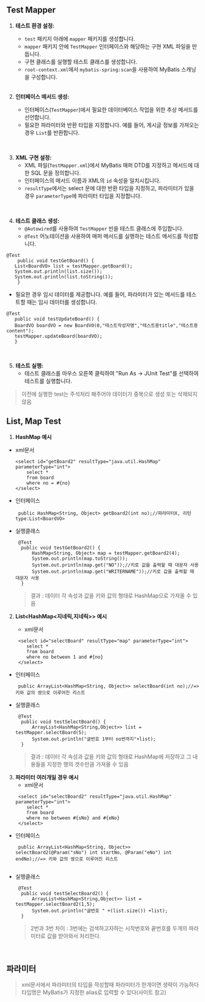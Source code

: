 ## Test Mapper



1. **테스트 환경 설정:**
   - `test` 패키지 아래에 `mapper` 패키지를 생성합니다.
   - `mapper` 패키지 안에 `TestMapper` 인터페이스와 해당하는 구현 XML 파일을 만듭니다.
   - 구현 클래스를 실행할 테스트 클래스를 생성합니다.
   - `root-context.xml`에서 `mybatis-spring:scan`을 사용하여 MyBatis 스캐닝을 구성합니다.
   <br>
   
2. **인터페이스 메서드 생성:**
   - 인터페이스(`TestMapper`)에서 필요한 데이터베이스 작업을 위한 추상 메서드를 선언합니다.
   - 필요한 파라미터와 반환 타입을 지정합니다. 예를 들어, 게시글 정보를 가져오는 경우 `List`를 반환합니다.
<br>

3. **XML 구현 설정:**
   - XML 파일(`TestMapper.xml`)에서 MyBatis 매퍼 DTD를 지정하고 메서드에 대한 SQL 문을 정의합니다.
   - 인터페이스의 메서드 이름과 XML의 `id` 속성을 일치시킵니다.
   - `resultType`에서는 select 문에 대한 반환 타입을 지정하고, 파라미터가 있을 경우 `parameterType`에 파라미터 타입을 지정합니다.
<br>

4. **테스트 클래스 생성:**
   - `@Autowired`를 사용하여 `TestMapper` 빈을 테스트 클래스에 주입합니다.
   - `@Test` 어노테이션을 사용하여 매퍼 메서드를 실행하는 테스트 메서드를 작성합니다.
  
     
 ```
 @Test
     public void testGetBoard() {
	List<BoardVO> list = testMapper.getBoard();
	System.out.println(list.size());
	System.out.println(list.toString());
     }
```

   - 필요한 경우 임시 데이터를 제공합니다. 예를 들어, 파라미터가 있는 메서드를 테스트할 때는 임시 데이터를 생성합니다.

 ```
 @Test
    public void testUpdateBoard() {
	BoardVO boardVO = new BoardVO(0,"테스트작성자명","테스트용title","테스트용 content");
	testMapper.updateBoard(boardVO);
    }
```

<br>

5. **테스트 실행:**
   - 테스트 클래스를 마우스 오른쪽 클릭하여 "Run As -> JUnit Test"를 선택하여 테스트를 실행합니다.

  > 이전에 실행한 test는 주석처리 해주어야 데이터가 중복으로 생성 또는 삭제되지 않음


## List, Map Test
1. **HashMap 예시**
 - xml문서
	```
	<select id="getBoard2" resultType="java.util.HashMap" parameterType="int">
		select * 
		from board
		where no = #{no}
	</select>
	```
- 인터페이스
  ```
   public HashMap<String, Object> getBoard2(int no);//파라미터X, 리턴type:List<BoardVO>
  ```
- 실행클래스
  ```
   @Test
	public void testGetBoard2() {
		HashMap<String, Object> map = testMapper.getBoard2(4);
		System.out.println(map.toString());
		System.out.println(map.get("NO"));//키로 값을 출력할 때 대문자 사용
		System.out.println(map.get("WRITERNAME"));//키로 값을 출력할 때 대문자 사용
	}
  ```
  > 결과 : 데이터 각 속성과 값을 키와 값의 형태로 HashMap으로 가져올 수 있음

2. **List<HashMap<지네릭,지네릭>> 예시**

    - xml문서
	```
 	 <select id="selectBoard" resultType="map" parameterType="int">
	 	select * 
	 	from board 
	 	where no between 1 and #{no}
	 </select>
	```
- 인터페이스
  ```
   public ArrayList<HashMap<String, Object>> selectBoard(int no);//=> 키와 값의 쌍으로 이루어진 리스트
  ```
- 실행클래스
  ```
   @Test
	public void testSelectBoard() {
		ArrayList<HashMap<String,Object>> list = testMapper.selectBoard(5);
		System.out.println("글번호 1부터 no번까지"+list);
	}
  ```
  > 결과 : 데이터 각 속성과 값을 키와 값의 형태로 HashMap에 저장하고 그 내용들을 지정한 행의 갯수만큼 가져올 수 있음

3. **파라미터 여러개일 경우 예시**
   - xml문서
	```
 	 <select id="selectBoard2" resultType="java.util.HashMap" parameterType="int">
	 	select * 
	 	from board 
	 	where no between #{sNo} and #{eNo}
	 </select>
	```
- 인터페이스
  ```
   public ArrayList<HashMap<String, Object>> selectBoard2(@Param("sNo") int startNo, @Param("eNo") int endNo);//=> 키와 값의 쌍으로 이루어진 리스트
	
  ```
- 실행클래스
  ```
   @Test
	public void testSelectBoard2() {
		ArrayList<HashMap<String,Object>> list = testMapper.selectBoard2(1,5);
		System.out.println("글번호 " +(list.size()) +list);
	}
  ```
  > 2번과 3번 차이 : 3번에는 검색하고자하는 시작번호와 끝번호를 두개의 파라미터로 값을 받아와서 처리한다.
  <br>
## 파라미터
  > xml문서에서 파라미터의 타입을 작성할때 파라미터가 한개이면 생략이 가능하다<br>
  > 타입명은 MyBatis가 지정한 alias로 입력할 수 있다(사이트 참고)
  
